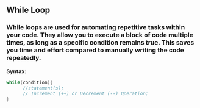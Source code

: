 ## While Loop

### While loops are used for automating repetitive tasks within your code. They allow you to execute a block of code multiple times, as long as a specific condition remains true. This saves you time and effort compared to manually writing the code repeatedly.


**Syntax:**

```dart
while(condition){  
      //statement(s);  
      // Increment (++) or Decrement (--) Operation;  
}  
```